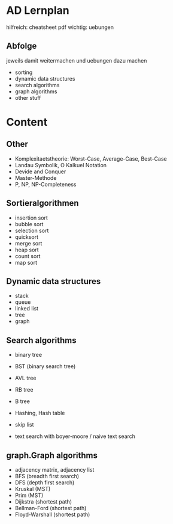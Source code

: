 # AD Lernplan 

hilfreich: cheatsheet pdf
wichtig: uebungen

## Abfolge

jeweils damit weitermachen und uebungen dazu machen

- sorting
- dynamic data structures
- search algorithms
- graph algorithms
- other stuff

# Content

## Other
- Komplexitaetstheorie: Worst-Case, Average-Case, Best-Case
- Landau Symbolik, O Kalkuel Notation
- Devide and Conquer
- Master-Methode
- P, NP, NP-Completeness

## Sortieralgorithmen

- insertion sort
- bubble sort
- selection sort
- quicksort
- merge sort
- heap sort
- count sort
- map sort

## Dynamic data structures

- stack
- queue
- linked list
- tree 
- graph

## Search algorithms

- binary tree
- BST (binary search tree)
- AVL tree
- RB tree
- B tree

- Hashing, Hash table
- skip list
- text search with boyer-moore / naive text search

## graph.Graph algorithms

- adjacency matrix, adjacency list
- BFS (breadth first search)
- DFS (depth first search)
- Kruskal (MST)
- Prim (MST)
- Dijkstra (shortest path)
- Bellman-Ford (shortest path)
- Floyd-Warshall (shortest path)
